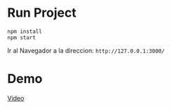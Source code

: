 # Run Project

```
npm install
npm start
```
Ir al Navegador a la direccion: ```http://127.0.0.1:3000/```

# Demo

[Video](documents/Demo.mp4)
